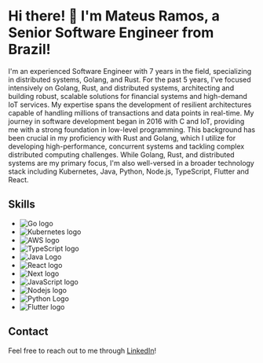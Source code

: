 # Hi there! 👋 I'm Mateus Ramos, a Senior Software Engineer from Brazil!

I'm an experienced Software Engineer with 7 years in the field, specializing in distributed systems, Golang, and Rust. For the past 5 years, I've focused intensively on Golang, Rust, and distributed systems, architecting and building robust, scalable solutions for financial systems and high-demand IoT services. My expertise spans the development of resilient architectures capable of handling millions of transactions and data points in real-time.
My journey in software development began in 2016 with C and IoT, providing me with a strong foundation in low-level programming. This background has been crucial in my proficiency with Rust and Golang, which I utilize for developing high-performance, concurrent systems and tackling complex distributed computing challenges.
While Golang, Rust, and distributed systems are my primary focus, I'm also well-versed in a broader technology stack including Kubernetes, Java, Python, Node.js, TypeScript, Flutter and React. 


## Skills

- ![Go logo](https://img.shields.io/badge/Go-00ADD8?style=for-the-badge&logo=go&logoColor=white)
- ![Kubernetes logo](https://img.shields.io/badge/kubernetes-%23326ce5.svg?style=for-the-badge&logo=kubernetes&logoColor=white)
- ![AWS logo](https://img.shields.io/badge/Amazon_AWS-232F3E?style=for-the-badge&logo=amazon-aws&logoColor=white)
- ![TypeScript logo](https://img.shields.io/badge/TypeScript-007ACC?style=for-the-badge&logo=typescript&logoColor=white)
- ![Java Logo](https://img.shields.io/badge/Java-ED8B00?style=for-the-badge&logo=java&logoColor=white)
- ![React logo](https://img.shields.io/badge/React-20232A?style=for-the-badge&logo=react&logoColor=61DAFB)
- ![Next logo](https://img.shields.io/badge/Next.js-000?logo=nextdotjs&logoColor=fff&style=for-the-badge)
- ![JavaScript logo](https://img.shields.io/badge/JavaScript-F7DF1E?style=for-the-badge&logo=javascript&logoColor=black)
- ![Nodejs logo](https://img.shields.io/badge/Node.js-43853D?style=for-the-badge&logo=node.js&logoColor=white)
- ![Python Logo](https://img.shields.io/badge/Python-3776AB?style=for-the-badge&logo=python&logoColor=white)
- ![Flutter logo](https://img.shields.io/badge/Flutter-02569B?style=for-the-badge&logo=flutter&logoColor=white)


## Contact
Feel free to reach out to me through [LinkedIn](https://www.linkedin.com/in/devmateusramos)!
